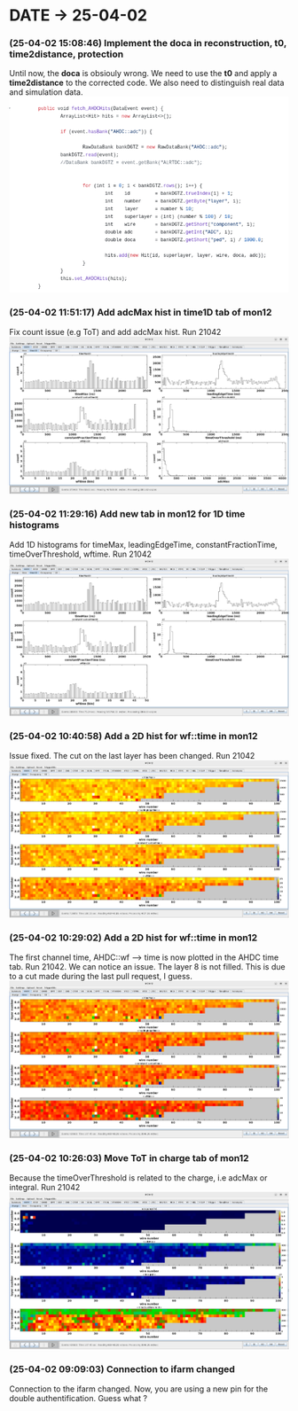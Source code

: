 # DATE → 25-04-02

### (25-04-02 15:08:46) Implement the doca in reconstruction, t0, time2distance, protection 
Until now, the **doca** is obsiouly wrong. We need to use the **t0** and apply a **time2distance** to the corrected code. We also need to distinguish real data and simulation data.
![25-04-02-15-08-46.png](./img/25-04-02/25-04-02-15-08-46.png) 

### (25-04-02 11:51:17) Add adcMax hist in time1D tab of mon12 
Fix count issue (e.g ToT) and add adcMax hist. Run 21042 
![25-04-02-11-51-17.png](./img/25-04-02/25-04-02-11-51-17.png) 

### (25-04-02 11:29:16) Add new tab in mon12 for 1D time histograms 
Add 1D histograms for timeMax, leadingEdgeTime, constantFractionTime, timeOverThreshold, wftime. Run 21042 
![25-04-02-11-29-16.png](./img/25-04-02/25-04-02-11-29-16.png) 

### (25-04-02 10:40:58) Add a 2D hist for wf::time in mon12 
Issue fixed. The cut on the last layer has been changed. Run 21042 
![25-04-02-10-40-58.png](./img/25-04-02/25-04-02-10-40-58.png) 

### (25-04-02 10:29:02) Add a 2D hist for wf::time in mon12 
The first channel time, AHDC::wf --> time is now plotted in the AHDC time tab. Run 21042. We can notice an issue. The layer 8 is not filled. This is due to a cut made during the last pull request, I guess. 
![25-04-02-10-29-02.png](./img/25-04-02/25-04-02-10-29-02.png) 

### (25-04-02 10:26:03) Move ToT in charge tab of mon12 
Because the timeOverThreshold is related to the charge, i.e adcMax or integral. Run 21042 
![25-04-02-10-26-03.png](./img/25-04-02/25-04-02-10-26-03.png) 

### (25-04-02 09:09:03) Connection to ifarm changed 
Connection to the ifarm changed. Now, you are using a new pin for the double authentification. Guess what ? 

